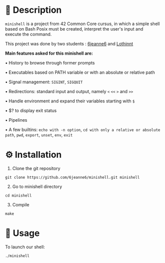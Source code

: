 # 📖 Description

`minishell` is a project from 42 Common Core cursus, in which a simple shell based on Bash Posix must be created, interpret the user's input and execute the command.

This project was done by two students : [6jeanne6](https://github.com/6jeanne6) and [Lothinnt](https://github.com/Lothinnt)

**Main features asked for this minishell are:**

• History to browse through former prompts

• Executables based on PATH variable or with an absolute or relative path 

• Signal management: `SIGINT`, `SIGQUIT`

• Redirections: standard input and output, namely `<` `<<` `>` and `>>`

• Handle environment and expand their variables starting with `$`

• $? to display exit status

• Pipelines

• A few builtins: `echo with -n option`, `cd with only a relative or absolute path`, `pwd`, `export`, `unset`, `env`, `exit`


# ⚙️ Installation

1. Clone the git repository

```
git clone https://github.com/6jeanne6/minishell.git minishell
```

2. Go to minishell directory

```
cd minishell
```

3. Compile

```
make
```

# 🚀 Usage

To launch our shell: 

```
./minishell
```
